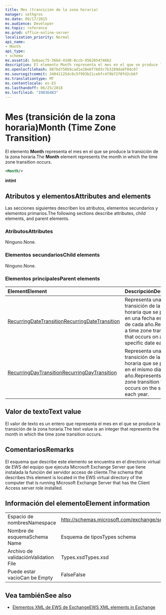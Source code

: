 ```yaml
---
title: Mes (transición de la zona horaria)
manager: sethgros
ms.date: 09/17/2015
ms.audience: Developer
ms.topic: reference
ms.prod: office-online-server
localization_priority: Normal
api_name:
- Month
api_type:
- schema
ms.assetid: 5e6aac75-366d-43d0-8ccb-956285474662
description: El elemento Month representa el mes en el que se produce la transición de la zona horaria.
ms.openlocfilehash: 887bd750b9cad1e28e6f7603c7b3289da8f8dc07
ms.sourcegitcommit: 34041125dc8c5f993b21cebfc4f8b72f0fd2cb6f
ms.translationtype: MT
ms.contentlocale: es-ES
ms.lasthandoff: 06/25/2018
ms.locfileid: "19836483"
---
```

# <a name="month-time-zone-transition"></a><span data-ttu-id="7e478-103">Mes (transición de la zona horaria)</span><span class="sxs-lookup"><span data-stu-id="7e478-103">Month (Time Zone Transition)</span></span>

<span data-ttu-id="7e478-104">El elemento **Month** representa el mes en el que se produce la transición de la zona horaria.</span><span class="sxs-lookup"><span data-stu-id="7e478-104">The **Month** element represents the month in which the time zone transition occurs.</span></span> 
  
```xml
<Month/>
```

 <span data-ttu-id="7e478-105">**int**</span><span class="sxs-lookup"><span data-stu-id="7e478-105">**int**</span></span>
## <a name="attributes-and-elements"></a><span data-ttu-id="7e478-106">Atributos y elementos</span><span class="sxs-lookup"><span data-stu-id="7e478-106">Attributes and elements</span></span>

<span data-ttu-id="7e478-107">Las secciones siguientes describen los atributos, elementos secundarios y elementos primarios.</span><span class="sxs-lookup"><span data-stu-id="7e478-107">The following sections describe attributes, child elements, and parent elements.</span></span>
  
### <a name="attributes"></a><span data-ttu-id="7e478-108">Atributos</span><span class="sxs-lookup"><span data-stu-id="7e478-108">Attributes</span></span>

<span data-ttu-id="7e478-109">Ninguno.</span><span class="sxs-lookup"><span data-stu-id="7e478-109">None.</span></span>
  
### <a name="child-elements"></a><span data-ttu-id="7e478-110">Elementos secundarios</span><span class="sxs-lookup"><span data-stu-id="7e478-110">Child elements</span></span>

<span data-ttu-id="7e478-111">Ninguno.</span><span class="sxs-lookup"><span data-stu-id="7e478-111">None.</span></span>
  
### <a name="parent-elements"></a><span data-ttu-id="7e478-112">Elementos principales</span><span class="sxs-lookup"><span data-stu-id="7e478-112">Parent elements</span></span>

|<span data-ttu-id="7e478-113">**Element**</span><span class="sxs-lookup"><span data-stu-id="7e478-113">**Element**</span></span>|<span data-ttu-id="7e478-114">**Descripción**</span><span class="sxs-lookup"><span data-stu-id="7e478-114">**Description**</span></span>|
|:-----|:-----|
|[<span data-ttu-id="7e478-115">RecurringDateTransition</span><span class="sxs-lookup"><span data-stu-id="7e478-115">RecurringDateTransition</span></span>](recurringdatetransition.md) <br/> |<span data-ttu-id="7e478-116">Representa una transición de la zona horaria que se produce en una fecha específica de cada año.</span><span class="sxs-lookup"><span data-stu-id="7e478-116">Represents a time zone transition that occurs on a specific date each year.</span></span>  <br/> |
|[<span data-ttu-id="7e478-117">RecurringDayTransition</span><span class="sxs-lookup"><span data-stu-id="7e478-117">RecurringDayTransition</span></span>](recurringdaytransition.md) <br/> |<span data-ttu-id="7e478-118">Representa una transición de la zona horaria que se produce en el mismo día cada año.</span><span class="sxs-lookup"><span data-stu-id="7e478-118">Represents a time zone transition that occurs on the same day each year.</span></span>  <br/> |
   
## <a name="text-value"></a><span data-ttu-id="7e478-119">Valor de texto</span><span class="sxs-lookup"><span data-stu-id="7e478-119">Text value</span></span>

<span data-ttu-id="7e478-120">El valor de texto es un entero que representa el mes en el que se produce la transición de la zona horaria.</span><span class="sxs-lookup"><span data-stu-id="7e478-120">The text value is an integer that represents the month in which the time zone transition occurs.</span></span>
  
## <a name="remarks"></a><span data-ttu-id="7e478-121">Comentarios</span><span class="sxs-lookup"><span data-stu-id="7e478-121">Remarks</span></span>

<span data-ttu-id="7e478-122">El esquema que describe este elemento se encuentra en el directorio virtual de EWS del equipo que ejecuta Microsoft Exchange Server que tiene instalada la función del servidor acceso de cliente.</span><span class="sxs-lookup"><span data-stu-id="7e478-122">The schema that describes this element is located in the EWS virtual directory of the computer that is running Microsoft Exchange Server that has the Client Access server role installed.</span></span>
  
## <a name="element-information"></a><span data-ttu-id="7e478-123">Información del elemento</span><span class="sxs-lookup"><span data-stu-id="7e478-123">Element information</span></span>

|||
|:-----|:-----|
|<span data-ttu-id="7e478-124">Espacio de nombres</span><span class="sxs-lookup"><span data-stu-id="7e478-124">Namespace</span></span>  <br/> |http://schemas.microsoft.com/exchange/services/2006/types  <br/> |
|<span data-ttu-id="7e478-125">Nombre de esquema</span><span class="sxs-lookup"><span data-stu-id="7e478-125">Schema Name</span></span>  <br/> |<span data-ttu-id="7e478-126">Esquema de tipos</span><span class="sxs-lookup"><span data-stu-id="7e478-126">Types schema</span></span>  <br/> |
|<span data-ttu-id="7e478-127">Archivo de validación</span><span class="sxs-lookup"><span data-stu-id="7e478-127">Validation File</span></span>  <br/> |<span data-ttu-id="7e478-128">Types.xsd</span><span class="sxs-lookup"><span data-stu-id="7e478-128">Types.xsd</span></span>  <br/> |
|<span data-ttu-id="7e478-129">Puede estar vacío</span><span class="sxs-lookup"><span data-stu-id="7e478-129">Can be Empty</span></span>  <br/> |<span data-ttu-id="7e478-130">False</span><span class="sxs-lookup"><span data-stu-id="7e478-130">False</span></span>  <br/> |
   
## <a name="see-also"></a><span data-ttu-id="7e478-131">Vea también</span><span class="sxs-lookup"><span data-stu-id="7e478-131">See also</span></span>



- [<span data-ttu-id="7e478-132">Elementos XML de EWS de Exchange</span><span class="sxs-lookup"><span data-stu-id="7e478-132">EWS XML elements in Exchange</span></span>](ews-xml-elements-in-exchange.md)

